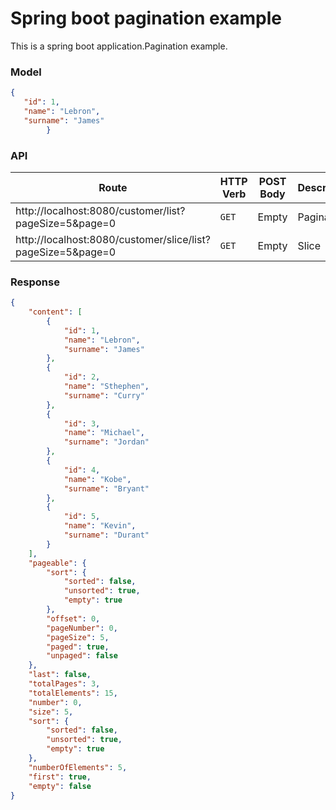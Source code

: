 # Spring boot pagination example
This is a spring boot application.Pagination example.

### Model
```json
{
   "id": 1,
   "name": "Lebron",
   "surname": "James"
        }
```
### API
| Route  | HTTP Verb  |POST Body   |Description   |
|---|---|---|---|
| http://localhost:8080/customer/list?pageSize=5&page=0  |`GET`   |  Empty | Pagination
| http://localhost:8080/customer/slice/list?pageSize=5&page=0  |`GET`   |  Empty | Slice  

### Response

```json
{
    "content": [
        {
            "id": 1,
            "name": "Lebron",
            "surname": "James"
        },
        {
            "id": 2,
            "name": "Sthephen",
            "surname": "Curry"
        },
        {
            "id": 3,
            "name": "Michael",
            "surname": "Jordan"
        },
        {
            "id": 4,
            "name": "Kobe",
            "surname": "Bryant"
        },
        {
            "id": 5,
            "name": "Kevin",
            "surname": "Durant"
        }
    ],
    "pageable": {
        "sort": {
            "sorted": false,
            "unsorted": true,
            "empty": true
        },
        "offset": 0,
        "pageNumber": 0,
        "pageSize": 5,
        "paged": true,
        "unpaged": false
    },
    "last": false,
    "totalPages": 3,
    "totalElements": 15,
    "number": 0,
    "size": 5,
    "sort": {
        "sorted": false,
        "unsorted": true,
        "empty": true
    },
    "numberOfElements": 5,
    "first": true,
    "empty": false
}
```


